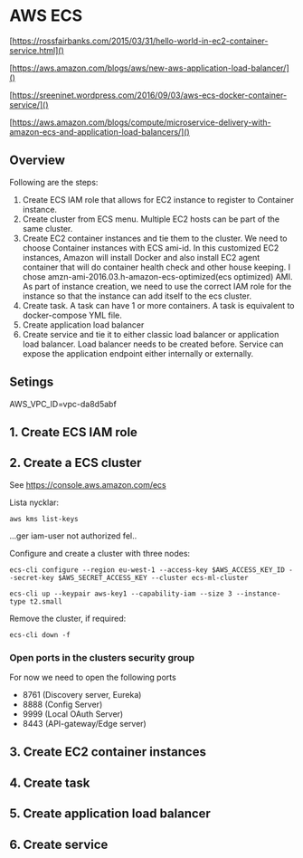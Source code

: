 # AWS ECS

[https://rossfairbanks.com/2015/03/31/hello-world-in-ec2-container-service.html]()

[https://aws.amazon.com/blogs/aws/new-aws-application-load-balancer/]()

[https://sreeninet.wordpress.com/2016/09/03/aws-ecs-docker-container-service/]()

[https://aws.amazon.com/blogs/compute/microservice-delivery-with-amazon-ecs-and-application-load-balancers/]()

## Overview

Following are the steps:

1. Create ECS IAM role that allows for EC2 instance to register to Container instance.
1. Create cluster from ECS menu. Multiple EC2 hosts can be part of the same cluster.
1. Create EC2 container instances and tie them to the cluster. We need to choose Container instances with ECS ami-id. In this customized EC2 instances, Amazon will install Docker and also install EC2 agent container that will do container health check and other house keeping.  I chose amzn-ami-2016.03.h-amazon-ecs-optimized(ecs optimized) AMI. As part of instance creation, we need to use the correct IAM role for the instance so that the instance can add itself to the ecs cluster.
1. Create task. A task can have 1 or more containers. A task is equivalent to docker-compose YML file.
1. Create application load balancer
1. Create service and tie it to either classic load balancer or application load balancer. Load balancer needs to be created before. Service can expose the application endpoint either internally or externally.

## Setings

AWS_VPC_ID=vpc-da8d5abf

## 1. Create ECS IAM role


## 2. Create a ECS cluster

See https://console.aws.amazon.com/ecs

Lista nycklar:

	aws kms list-keys

...ger iam-user not authorized fel..

Configure and create a cluster with three nodes:

    ecs-cli configure --region eu-west-1 --access-key $AWS_ACCESS_KEY_ID --secret-key $AWS_SECRET_ACCESS_KEY --cluster ecs-ml-cluster

    ecs-cli up --keypair aws-key1 --capability-iam --size 3 --instance-type t2.small

Remove the cluster, if required:

    ecs-cli down -f

### Open ports in the clusters security group

For now we need to open the following ports

* 8761 (Discovery server, Eureka)
* 8888 (Config Server)
* 9999 (Local OAuth Server)
* 8443 (API-gateway/Edge server)

## 3. Create EC2 container instances
    
## 4. Create task

## 5. Create application load balancer

## 6. Create service 
      